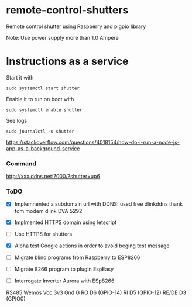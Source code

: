 # remote-control-shutters
Remote control shutter using Raspberry and pigpio library

Note: Use power supply more than 1.0 Ampere

# Instructions as a service

Start it with

    sudo systemctl start shutter

Enable it to run on boot with

    sudo systemctl enable shutter

See logs

    sudo journalctl -u shutter


https://stackoverflow.com/questions/4018154/how-do-i-run-a-node-js-app-as-a-background-service


### Command
http://xxx.ddns.net:7000/?shutter=up6


### ToDO
- [x] Implemnented a subdomain url with DDNS: used free dlinkddns thank tom modem dlink DVA 5292  
- [x] Implmented HTTPS domain using letscript
- [ ] Use HTTPS for shutters
- [x] Alpha test Google actions in order to avoid beging test message 
- [ ] Migrate blind programs from Raspberry to ESP8266
- [ ] Migrate 8266 program to plugin EspEasy
- [ ] Interrogate Inverter Aurora with ESp8266


RS485   Wemos
Vcc     3v3
Gnd     G
RO      D6 (GPIO-14)
RI      D5 (GPIO-12)
RE/DE   D3 (GPIO0)
